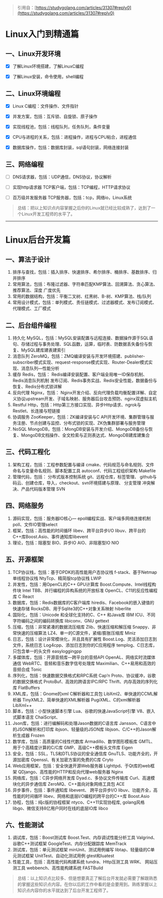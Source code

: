 > 引用自：[https://studygolang.com/articles/31307#reply0](https://studygolang.com/articles/31307#reply0)


# Linux入门到精通篇

## 一、Linux开发环境

- [x] 了解Linux环境搭建，了解LinuxC编程
- [x] 了解Linux安装，命令使用，shell编程




## 二、Linux环境编程

- [x] Linux C编程：文件操作、文件指针
- [x] 并发方案，包括：互斥锁、自旋锁、原子操作
- [x] 实现线程池，包括：线程队列，任务队列，条件变量
- [x] CPU与进程的关系，包括：进程操作，进程与CPU粘合，进程通信
- [x] 数据库操作，包括：数据库封装，sql语句封装，网络连接封装




## 三、网络编程

- [ ] DNS请求器，包括：UDP通信，DNS协议，协议解析
- [ ] 实现http请求器 TCP客户端，包括：TCP编程，HTTP请求协议
- [ ] 百万级并发服务器 TCP服务器，包括：tcp，网络io，Linux系统



> 总结：把以上知识点内容掌握之后你的Linux就已经比较成熟了，达到了一个Linux开发工程师的水平了。


---


# Linux后台开发篇

## 一、算法于设计

1. 排序与查找，包括：插入排序、快速排序、希尔排序、桶排序、基数排序、归并排序
1. 常用算法，包括：布隆过滤器、字符串匹配KMP算法、回溯算法、贪心算法、推荐算法、深度 广度优先
1. 常用的数据结构，包括：平衡二叉树、红黑树、B-树、KMP算法、栈/队列
1. 常用设计模式，包括：单列模式、责任链模式、过滤器模式、发布订阅模式、代理模式、工厂模式




## 二、后台组件编程

1. 持久化 MySQL，包括：MySQL安装配置与远程连接、数据操作源于SQL语句、存储过程与事务处理、SQL函数，运算，临时表、防数据丢失备份与恢复、MySQL建库建表建索引
1. 消息队列 ZeroMQ，包括：ZMQ编译安装与开发环境搭建、publisher-subscriber模式实现、request-response模式实现、Router-Dealer模式实现、消息队列—性能分析
1. 缓存 Redis，包括： Redis编译安装配置、客户端全局唯一ID保存机制、Redis消息队列机制 发布订阅、Redis事务实战、Redis安全性能，数据备份与恢复、Redis分布式锁详解
1. 反向代理 Nginx，包括： Nginx开发介绍、反向代理负载均衡配置详解、自定义协议upstream开发、子域名映射、服务器后台攻击预防、nginx双虚拟主机
1. Restful Http，包括：Http第三方接口实现、异步Http请求、ngrok与Restlet、长连接与短链接
1. 协调服务 ZooKeeper，包括：ZK编译安装与C API开发环境、集群管理与服务注册、节点创建与监控、分布式锁的实现、ZK伪集群部署与服务管理
1. NoSQL MongoDB，包括：MongDB安装与开发介绍、MongoDB备份与恢复、MongoDB文档操作、全文检索与正则表达式、MongoDB建库建集合




## 三、代码工程化

1. 架构工程，包括：工程参数配置与编译 cmake、代码规范与命名规则、文件命名与变量命名规则、脚本配置工具 autoconf、代码工程组织架构 Makefile
1. 管理代码，包括： 分布式版本控制系统 git、远程仓库，标签管理、 github与码云、创建仓库，导入，checkout、svn环境搭建与原理、 分支管理 冲突解决、产品代码版本管理 SVN




## 四、网络服务

1. 源码实现，包括：服务器IO核心— epoll编程实战、客户端多网络连接机制poll、文件IO管理select
1. 框架，包括：高性能的时间循环 libev、跨平台异步I/O libuv、跨平台的C++库Boost.Asio、事件通知库libevent
1. 理论，包括：阻塞型 BIO、异步IO AIO、非阻塞型IO NIO




## 五、开源框架

1. TCP协议栈，包括：基于DPDK的高性能用户态协议栈 f-stack、基于Netmap单线程协议栈 NtyTcp、精简版tcp协议栈 LWIP
1. 并发性，包括：用OpenCL的C++ GPU计算库 Boost.Compute、Intel线程构件块 Intel TBB、并行编程的异构系统的开放标准 OpenCL、C11的反应性编程库 C React
1. 数据库，包括：Redis数据库的C客户端库 hiredis、Facebook的嵌入键值的快速存储 RocksDB、用于Sqlite3的C++对象关系映射 hiberlite
1. 国际化，包括：Unicode 和全球化支持的C、C++ 和Java库 IBM ICU、不同字符编码之间的编码转换库 libiconv、GNU gettext
1. 压缩，包括：非常紧凑的数据流压缩库 Zlib、快速压缩和解压缩 Snappy、非常快速的压缩算法 LZ4、单一的C源文件，紧缩/膨胀压缩库 Miniz
1. 日志，包括：设计非常模块化，并且具有扩展性 Boost.Log、灵活添加日志到文件，系统日志 Log4cpp、添加日志到你的C应用程序 templog、C日志库，只包含单一的头文件 easyloggingpp
1. 多媒体库，包括：开源音频库—跨平台的音频API OpenAL、网络实时流媒体通信 WebRTC、音频和音乐数字信号处理库 Maximilian、C++易用和高效的音频合成 Tonic
1. 序列化，包括：快速数据交换格式和RPC系统 Cap’n Proto、协议缓冲，谷歌的数据交换格式 ProtoBuf、高效的跨语言IPC/RPC Thrift、内存高效的序列化库 FlatBuffers
1. XML库，包括：Gnome的xml C解析器和工具包 LibXml2、单快速的CCML解析器 TinyXML2、简单快速的XML解析器 PugiXML、C的xml解析器 LibXml++
1. 脚本，包括：小型快速脚本引擎 Lua、谷歌的快速JavaScript引擎 V8、嵌入式脚本语言 ChaiScript、
1. Json库，包括：进行编解码和处理Jason数据的C语言库 Jansson、C语言中的JSON解析和打印库 ibjson、轻量级的JSON库 libjson、C/C++的Jason解析生成器 Frozen
1. 数学库，包括：高质量的C线性代数库 Armadillo、数学图形模板库 GMTL、用于个高精度计算的C/C库 GMP、高级C++模板头文件库 Eigen
1. 安全，包括：SSL，TLS和DTLS协议的安全通信库 GnuTLS、功能齐全的，开源加密库 Openssl、有关加密方案的免费的C库 Cryto
1. Web应用框架，包括：安全快速开源Web服务器 Lighttpd、于Qt库的web框架 QDjango、高性能的HTTP和反向代理web服务器 Nginx
1. 网络库，包括：C异步网络开发库 Dyad.c、多协议文件传输库 Curl、高速模块化的异步通信库 ZeroMQ、C++面向对象网络工具包 ACE
1. 异步事件，包括：事件通知库 libevent、 跨平台异步I/O libuv、功能齐全，高性能的时间循环 libev、网络和底层I/O编程的跨平台的C++库 Boost.Asio
1. 协程，包括：纯c版的协程框架 ntyco、C++11实现协程库, golang风格 libgo、微信支持8亿用户同时在线的底层IO库 libco




## 六、性能测试

1. 调试库，包括：Boost测试库 Boost.Test、内存调试性能分析工具 Valgrind、谷歌C++测试框架 GoogleTest、内存分配跟踪库 MemTrack
1. 测试库，包括：单元测试框架 minUnit、测试用例编写 libtap、轻量级的C单元测试框架 UnitTest、自动化测试用例 gtest和luatest
1. 性能工具，包括：高性能代码构建系统 tundra、Http压测工具 WRK、 网站压测工具 webbench、高性能构建系统 FASTBuild



> 总结：以上知识点比较多、但是想要真正了解后台开发就必需要了解跟熟悉的掌握这些知识点内容。在你以后的工作中看的是会要用到。熟练掌握以上知识点内容你的水平就达到了后台开发工程师了。

